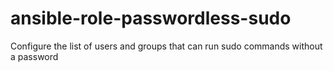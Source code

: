 # ansible-role-passwordless-sudo
Configure the list of users and groups that can run sudo commands without a password
